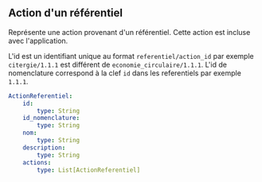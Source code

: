 ## Action d'un référentiel

Représente une action provenant d'un référentiel. Cette action est incluse avec l'application.

L'id est un identifiant unique au format `referentiel/action_id` par exemple `citergie/1.1.1` est différent
de `economie_circulaire/1.1.1`.
L'id de nomenclature correspond à la clef `id` dans les referentiels par exemple `1.1.1`.

```yaml
ActionReferentiel:
    id:
        type: String
    id_nomenclature:
        type: String
    nom:
        type: String
    description:
        type: String
    actions:
        type: List[ActionReferentiel]
```
